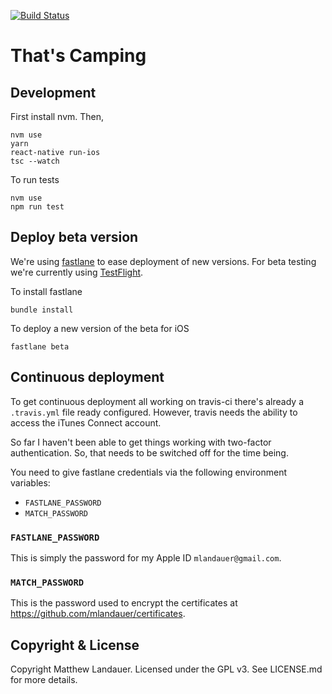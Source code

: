 [![Build Status](https://travis-ci.org/mlandauer/thats-camping-react-native.svg?branch=master)](https://travis-ci.org/mlandauer/thats-camping-react-native)

# That's Camping

## Development

First install nvm. Then,

```
nvm use
yarn
react-native run-ios
tsc --watch
```

To run tests

```
nvm use
npm run test
```

## Deploy beta version

We're using [fastlane](https://fastlane.tools/) to ease deployment of new versions. For beta testing we're currently using [TestFlight](https://developer.apple.com/testflight/).

To install fastlane
```
bundle install
```

To deploy a new version of the beta for iOS

```
fastlane beta
```

## Continuous deployment

To get continuous deployment all working on travis-ci there's already a `.travis.yml` file ready configured. However, travis needs the ability to access the iTunes Connect account.

So far I haven't been able to get things working with two-factor authentication. So,
that needs to be switched off for the time being.

You need to give fastlane credentials via the following environment variables:
* `FASTLANE_PASSWORD`
* `MATCH_PASSWORD`

### `FASTLANE_PASSWORD`

This is simply the password for my Apple ID `mlandauer@gmail.com`.

### `MATCH_PASSWORD`

This is the password used to encrypt the certificates at https://github.com/mlandauer/certificates.

## Copyright & License

Copyright Matthew Landauer. Licensed under the GPL v3. See LICENSE.md for more details.
